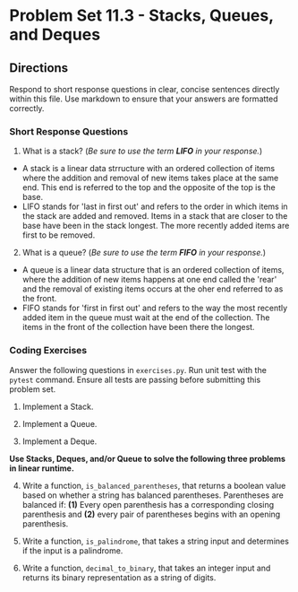 # Problem Set 11.3 - Stacks, Queues, and Deques

## Directions
Respond to short response questions in clear, concise sentences directly within this file. Use markdown to ensure that your answers are formatted correctly.

### Short Response Questions
1. What is a stack? (_Be sure to use the term **LIFO** in your response._)
- A stack is a linear data strructure with an ordered collection of items where the addition and removal of new items takes place at the same end. This end is referred to the top and the opposite of the top is the base. 
- LIFO stands for 'last in first out' and refers to the order in which items in the stack are added and removed. Items in a stack that are closer to the base have been in the stack longest. The more recently added items are first to be removed. 

2. What is a queue? (_Be sure to use the term **FIFO** in your response._)
- A queue is a linear data structure that is an ordered collection of items, where the addition of new items happens at one end called the 'rear' and the removal of existing items occurs at the oher end referred to as the front.
- FIFO stands for 'first in first out' and refers to the way the most recently added item in the queue must wait at the end of the collection. The items in the front of the collection have been there the longest.  

### Coding Exercises
Answer the following questions in `exercises.py`. Run unit test with the `pytest` command. Ensure all tests are passing before submitting this problem set.

1. Implement a Stack.

2. Implement a Queue.

3. Implement a Deque.


**Use Stacks, Deques, and/or Queue to solve the following three problems in linear runtime.**

4. Write a function, `is_balanced_parentheses`, that returns a boolean value based on whether a string has balanced parentheses. Parentheses are balanced if: **(1)** Every open parenthesis has a corresponding closing parenthesis and **(2)** every pair of parentheses begins with an opening parenthesis.

5. Write a function, `is_palindrome`, that takes a string input and determines if the input is a palindrome.

6. Write a function, `decimal_to_binary`, that takes an integer input and returns its binary representation as a string of digits.
